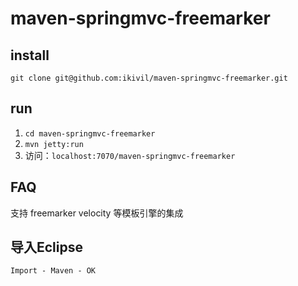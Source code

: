 # maven-springmvc-freemarker
## install
`git clone git@github.com:ikivil/maven-springmvc-freemarker.git`
## run
1. `cd maven-springmvc-freemarker`
2. `mvn jetty:run`
3. 访问：`localhost:7070/maven-springmvc-freemarker`
## FAQ
支持 freemarker velocity 等模板引擎的集成
## 导入Eclipse
`Import - Maven - OK`